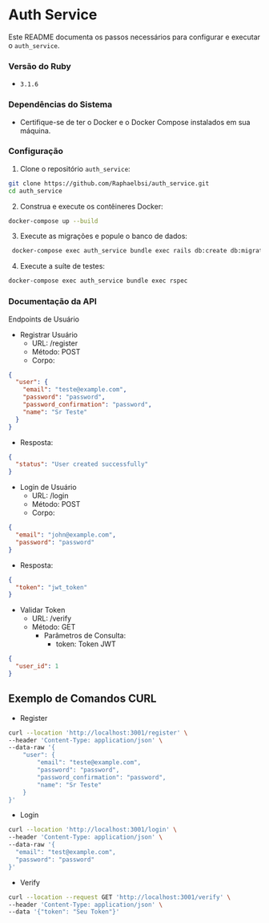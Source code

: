 # Auth Service

Este README documenta os passos necessários para configurar e executar o `auth_service`.

### Versão do Ruby

- `3.1.6`

### Dependências do Sistema

- Certifique-se de ter o Docker e o Docker Compose instalados em sua máquina.

### Configuração

1. Clone o repositório `auth_service`:

```bash
git clone https://github.com/Raphaelbsi/auth_service.git
cd auth_service
```

2. Construa e execute os contêineres Docker:

```bash
docker-compose up --build
```

3. Execute as migrações e popule o banco de dados:

```bash
 docker-compose exec auth_service bundle exec rails db:create db:migrate db:seed
```

4. Execute a suíte de testes:

```bash
docker-compose exec auth_service bundle exec rspec
```

### Documentação da API

Endpoints de Usuário

- Registrar Usuário
  - URL: /register
  - Método: POST
  - Corpo:

```json
{
  "user": {
    "email": "teste@example.com",
    "password": "password",
    "password_confirmation": "password",
    "name": "Sr Teste"
  }
}
```

- Resposta:

```json
{
  "status": "User created successfully"
}
```

- Login de Usuário
  - URL: /login
  - Método: POST
  - Corpo:

```json
{
  "email": "john@example.com",
  "password": "password"
}
```

- Resposta:

```json
{
  "token": "jwt_token"
}
```

- Validar Token
  - URL: /verify
  - Método: GET
    - Parâmetros de Consulta:
      - token: Token JWT

```json
{
  "user_id": 1
}
```

## Exemplo de Comandos CURL

- Register

```bash
curl --location 'http://localhost:3001/register' \
--header 'Content-Type: application/json' \
--data-raw '{
    "user": {
        "email": "teste@example.com",
        "password": "password",
        "password_confirmation": "password",
        "name": "Sr Teste"
    }
}'
```

- Login

```bash
curl --location 'http://localhost:3001/login' \
--header 'Content-Type: application/json' \
--data-raw '{
  "email": "test@example.com",
  "password": "password"
}'
```

- Verify

```bash
curl --location --request GET 'http://localhost:3001/verify' \
--header 'Content-Type: application/json' \
--data '{"token": "Seu Token"}'
```
